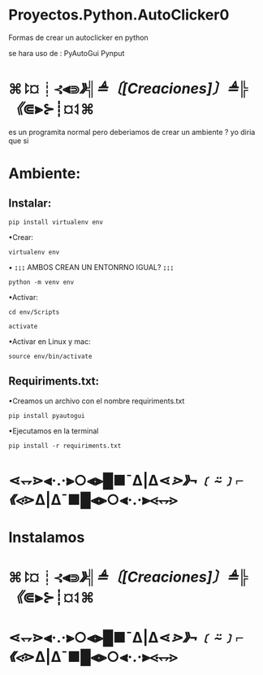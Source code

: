 # Proyectos.Python.AutoClicker0

Formas de crear un autoclicker en python

se hara uso de :
PyAutoGui
Pynput
# ⌘⥏¤┊⊰⫷⋑_》╣≜〔[Creaciones]〕≜╠《_⋐⫸⊱┊¤⥑⌘
es un programita normal pero deberiamos de crear un 
ambiente ?
yo diria que si

# Ambiente:

## Instalar:
    pip install virtualenv env

•Crear:

    virtualenv env

• ↨↨↨ AMBOS CREAN UN ENTONRNO IGUAL? ↨↨↨ 

    python -m venv env

•Activar:

    cd env/Scripts

    activate

•Activar en Linux y mac:

    source env/bin/activate

## Requiriments.txt:
•Creamos un archivo con el nombre requiriments.txt

    pip install pyautogui

•Ejecutamos en la terminal

    pip install -r requiriments.txt
    
# ⋖⥐⋗⫷·.·⫸○⫷⫸█■¯Δ|Δ⋖_⋗》¬﹝⍨﹞⌐《⋖_⋗Δ|Δ¯■█⫷⫸○⫷·.·⫸⋖⥐⋗

# Instalamos

# ⌘⥏¤┊⊰⫷⋑_》╣≜〔[Creaciones]〕≜╠《_⋐⫸⊱┊¤⥑⌘

# ⋖⥐⋗⫷·.·⫸○⫷⫸█■¯Δ|Δ⋖_⋗》¬﹝⍨﹞⌐《⋖_⋗Δ|Δ¯■█⫷⫸○⫷·.·⫸⋖⥐⋗